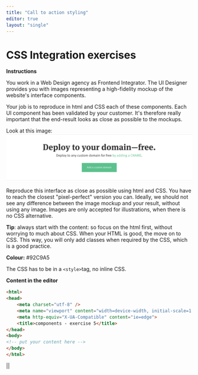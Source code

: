 ```yaml
---
title: "Call to action styling"
editor: true
layout: "single"
---
```

# CSS Integration exercises

**Instructions**

You work in a Web Design agency as Frontend Integrator. The UI Designer provides you with images representing a high-fidelity mockup of the website's interface components. 

Your job is to reproduce in html and CSS each of these components. Each UI component has been validated by your customer. It's therefore really important that the end-result looks as close as possible to the mockups.

Look at this image: ![](integration-challenge-5.png)

Reproduce this interface as close as possible using html and CSS. You have to reach the closest "pixel-perfect" version you can. Ideally, we should not see any difference between the image mockup and your result, without using any image. Images are only accepted for illustrations, when there is no CSS alternative.

**Tip**: always start with the content: so focus on the html first, without worrying to much about CSS. When your HTML is good, the move on to CSS. This way, you will only add classes when required by the CSS, which is a good practice.

**Colour:** #92C9A5

The CSS has to be in a `<style>`tag, no inline CSS.

**Content in the editor**

```html
<html>
<head>
	<meta charset="utf-8" />
    <meta name="viewport" content="width=device-width, initial-scale=1.0">
    <meta http-equiv="X-UA-Compatible" content="ie=edge">
    <title>components - exercise 5</title>
</head>
<body>
<!-- put your content here -->
</body>
</html>
```
||
<html>
<head>
	<meta charset="utf-8" />
    <meta name="viewport" content="width=device-width, initial-scale=1.0">
    <meta http-equiv="X-UA-Compatible" content="ie=edge">
    <title>components - exercise 5</title>
</head>
<body>
<!-- put your content here -->
</body>
</html>
